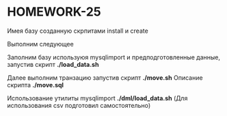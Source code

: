 # HOMEWORK-25

Имея базу созданную скрпитами install и create

Выполним следующее

Заполним базу используюя mysqlimport и предподготовленные данные, запустив скрипт __./load_data.sh__

Далее выполним транзацию запустив скрипт __./move.sh__
Описание скрипта __./move.sql__

Использование утилиты mysqlimport __./dml/load_data.sh__ (Для использования csv подготовил самостоятельно)